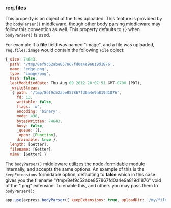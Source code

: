 <h3 id='req.files'>req.files</h3>

This property is an object of the files uploaded. This feature
is provided by the `bodyParser()` middleware, though other body
parsing middleware may follow this convention as well. This property
defaults to `{}` when `bodyParser()` is used.

For example if a <strong>file</strong> field was named "image",
and a file was uploaded, `req.files.image` would contain
the following `File` object:

~~~js
{ size: 74643,
  path: '/tmp/8ef9c52abe857867fd0a4e9a819d1876',
  name: 'edge.png',
  type: 'image/png',
  hash: false,
  lastModifiedDate: Thu Aug 09 2012 20:07:51 GMT-0700 (PDT),
  _writeStream: 
   { path: '/tmp/8ef9c52abe857867fd0a4e9a819d1876',
     fd: 13,
     writable: false,
     flags: 'w',
     encoding: 'binary',
     mode: 438,
     bytesWritten: 74643,
     busy: false,
     _queue: [],
     _open: [Function],
     drainable: true },
  length: [Getter],
  filename: [Getter],
  mime: [Getter] }
~~~

The `bodyParser()` middleware utilizes the
<a href="https://github.com/felixge/node-formidable">node-formidable</a>
module internally, and accepts the same options. An example of this
is the `keepExtensions` formidable option, defaulting to <strong>false</strong>
which in this case gives you the filename "/tmp/8ef9c52abe857867fd0a4e9a819d1876" void of
the ".png" extension. To enable this, and others you may pass them to `bodyParser()`:

~~~js
app.use(express.bodyParser({ keepExtensions: true, uploadDir: '/my/files' }));
~~~
